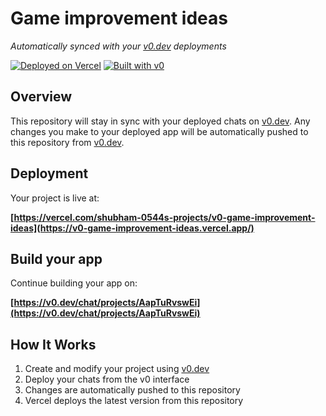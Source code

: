 # Game improvement ideas

*Automatically synced with your [v0.dev](https://v0.dev) deployments*

[![Deployed on Vercel](https://img.shields.io/badge/Deployed%20on-Vercel-black?style=for-the-badge&logo=vercel)](https://v0-game-improvement-ideas.vercel.app)
[![Built with v0](https://img.shields.io/badge/Built%20with-v0.dev-black?style=for-the-badge)](https://v0.dev)

## Overview

This repository will stay in sync with your deployed chats on [v0.dev](https://v0.dev).
Any changes you make to your deployed app will be automatically pushed to this repository from [v0.dev](https://v0.dev).

## Deployment

Your project is live at:

**[https://vercel.com/shubham-0544s-projects/v0-game-improvement-ideas](https://v0-game-improvement-ideas.vercel.app/)**

## Build your app

Continue building your app on:

**[https://v0.dev/chat/projects/AapTuRvswEi](https://v0.dev/chat/projects/AapTuRvswEi)**

## How It Works

1. Create and modify your project using [v0.dev](https://v0.dev)
2. Deploy your chats from the v0 interface
3. Changes are automatically pushed to this repository
4. Vercel deploys the latest version from this repository
